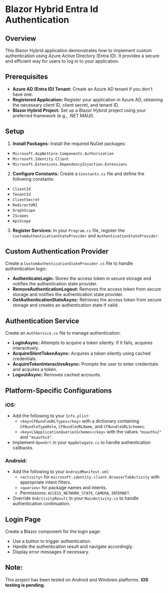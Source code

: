 # Blazor Hybrid Entra Id Authentication
## Overview
This Blazor Hybrid application demonstrates how to implement custom authentication using Azure Active Directory (Entra ID). It provides a secure and efficient way for users to log in to your application.

## Prerequisites
* **Azure AD (Entra ID) Tenant:** Create an Azure AD tenant if you don't have one.
* **Registered Application:** Register your application in Azure AD, obtaining the necessary client ID, client secret, and tenant ID.
* **Blazor Hybrid Project:** Set up a Blazor Hybrid project using your preferred framework (e.g., .NET MAUI).

## Setup
1. **Install Packages:** Install the required NuGet packages:
  * `Microsoft.AspNetCore.Components.Authorization`
  * `Microsoft.Identity.Client`
  * `Microsoft.Extensions.DependencyInjection.Extensions`

2. **Configure Constants:** Create a `Constants.cs` file and define the following constants:
  * `ClientId`
  * `TenantId`
  * `ClientSecret`
  * `RedirectURI`
  * `GraphScope`
  * `IScopes`
  * `ApiScope`

3. **Register Services:** In your `Program.cs` file, register the `CustomAuthenticationStateProvider` and `AuthenticationStateProvider`.

## Custom Authentication Provider
Create a `CustomAuthenticationStateProvider.cs` file to handle authentication logic:
* **AuthenticateLogin:** Stores the access token in secure storage and notifies the authentication state provider.
* **RemoveAuthenticationLogout:** Removes the access token from secure storage and notifies the authentication state provider.
* **GetAuthenticationStateAsync:** Retrieves the access token from secure storage and creates an authentication state if valid.

## Authentication Service
Create an `AuthService.cs` file to manage authentication:
* **LoginAsync:** Attempts to acquire a token silently. If it fails, acquires interactively.
* **AcquireSilentTokenAsync:** Acquires a token silently using cached credentials.
* **AcquireTokenInteractiveAsync:** Prompts the user to enter credentials and acquires a token.
* **LogoutAsync:** Removes cached accounts.

## Platform-Specific Configurations

### **iOS:**
* Add the following to your `Info.plist`:
  * `<key>CFBundleURLTypes</key>` with a dictionary containing `CFBundleTypeRole`, `CFBundleURLName`, and `CFBundleURLSchemes`.
  * `<key>LSApplicationQueriesSchemes</key>` with the values `"msauthv2"` and `"msauthv3"`.
* Implement `OpenUrl` in your `AppDelegate.cs` to handle authentication callbacks.

### Android:
* Add the following to your `AndroidManifest.xml`:
  * `<activity>` for `microsoft.identity.client.BrowserTabActivity` with appropriate intent filters.
  * `<queries>` for package names and intents.
  * Permissions: `ACCESS_NETWORK_STATE`, `CAMERA`, `INTERNET`.
* Override `OnActivityResult` in your `MainActivity.cs` to handle authentication continuation.

## Login Page
Create a Blazor component for the login page:
* Use a button to trigger authentication.
* Handle the authentication result and navigate accordingly.
* Display error messages if necessary.

## Note:
This project has been tested on Android and Windows platforms. **iOS testing is pending.**
